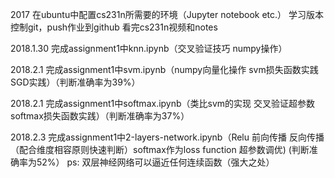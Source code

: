 2017
在ubuntu中配置cs231n所需要的环境（Jupyter notebook etc.）
学习版本控制git，push作业到github
看完cs231n视频和notes

2018.1.30
完成assignment1中knn.ipynb（交叉验证技巧 numpy操作）

2018.2.1
完成assignment1中svm.ipynb（numpy向量化操作 svm损失函数实践  SGD实践）（判断准确率为39%）

2018.2.1
完成assignment1中softmax.ipynb（类比svm的实现 交叉验证超参数 softmax损失函数实践）（判断准确率为37%）

2018.2.3
完成assignment1中2-layers-network.ipynb（Relu 前向传播 反向传播（配合维度相容原则快速判断）softmax作为loss function 超参数调优) (判断准确率为52%）
ps: 双层神经网络可以逼近任何连续函数（强大之处）
